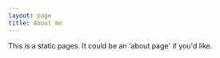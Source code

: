 ```yaml
---
layout: page
title: About me
---
```


This is a static pages. It could be an 'about page' if you'd like.
